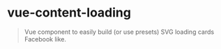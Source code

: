 # vue-content-loading

> Vue component to easily build (or use presets) SVG loading cards Facebook like.
